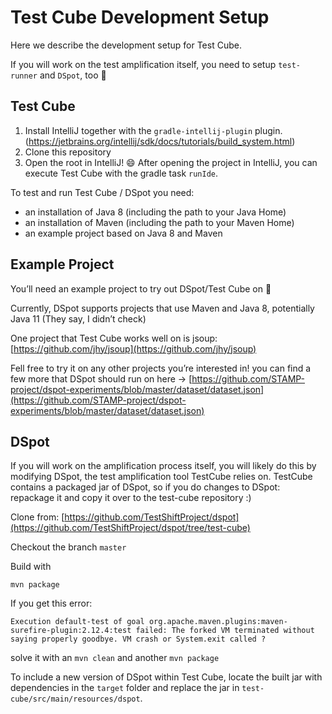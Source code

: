 # Test Cube Development Setup
Here we describe the development setup for Test Cube.

If you will work on the test amplification itself, you need to setup `test-runner` and `DSpot`, too 🙂

## Test Cube

1. Install IntelliJ together with the `gradle-intellij-plugin` plugin. (https://jetbrains.org/intellij/sdk/docs/tutorials/build_system.html)
2. Clone this repository
3. Open the root in IntelliJ! 😄
After opening the project in IntelliJ, you can execute Test Cube with the gradle task `runIde`.

To test and run Test Cube / DSpot you need:
- an installation of Java 8 (including the path to your Java Home)
- an installation of Maven (including the path to your Maven Home)
- an example project based on Java 8 and Maven

## Example Project

You’ll need an example project to try out DSpot/Test Cube on 🙂

Currently, DSpot supports projects that use Maven and Java 8, potentially Java 11 (They say, I didn’t check)

One project that Test Cube works well on is jsoup: [https://github.com/jhy/jsoup](https://github.com/jhy/jsoup)

Fell free to try it on any other projects you’re interested in! you can find a few more that DSpot should run on here → [https://github.com/STAMP-project/dspot-experiments/blob/master/dataset/dataset.json](https://github.com/STAMP-project/dspot-experiments/blob/master/dataset/dataset.json)

## DSpot
If you will work on the amplification process itself, you will likely do this by modifying DSpot, the test amplification tool TestCube relies on.
TestCube contains a packaged jar of DSpot, so if you do changes to DSpot: repackage it and copy it over to the test-cube repository :)

Clone from: [https://github.com/TestShiftProject/dspot](https://github.com/TestShiftProject/dspot/tree/test-cube)

Checkout the branch `master`

Build with

```
mvn package
```

If you get this error:

`Execution default-test of goal org.apache.maven.plugins:maven-surefire-plugin:2.12.4:test failed: The forked VM terminated without saying properly goodbye. VM crash or System.exit called ?`

solve it with an `mvn clean` and another `mvn package`

To include a new version of DSpot within Test Cube, locate the built jar with dependencies in the `target` folder  and replace the jar in `test-cube/src/main/resources/dspot`.

